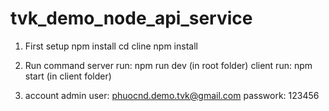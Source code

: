 # tvk_demo_node_api_service
1. First setup
npm install
cd cline
npm install

2. Run command
server run: npm run dev (in root folder)
client run: npm start (in client folder)

3. account admin
user: phuocnd.demo.tvk@gmail.com
passwork: 123456
